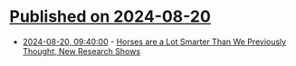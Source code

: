 # [Published on 2024-08-20](index.md)

* [2024-08-20, 09:40:00](https://soylentnews.org/article.pl?sid=24/08/19/0316222&from=rss) - [Horses are a Lot Smarter Than We Previously Thought, New Research Shows](https://soylentnews.org/article.pl?sid=24/08/19/0316222&from=rss)
